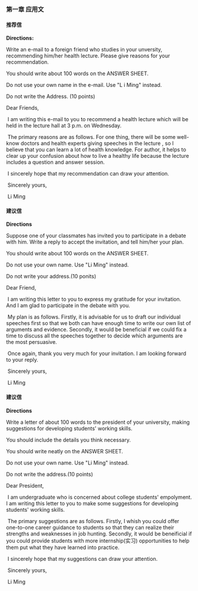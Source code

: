 ### 第一章 应用文

#### 推荐信

**Directions:**

Write an e-mail to a foreign friend who studies in your unversity, recommending him/her health lecture. Please give reasons for your recommendation.

You should write about 100 words on the ANSWER SHEET.

Do not use your own name in the e-mail. Use "L i Ming" instead.

Do not write the Address. (10 points)



Dear Friends,

​			I am writing this e-mail to you to recommend a health lecture which will be held in the lecture hall at 3 p.m. on Wednesday.

​			The primary reasons are as follows. For one thing, there will be some well-know doctors and health experts giving speeches in the lecture , so I believe that you can learn a lot of health knowledge. For author, it helps to clear up your confusion about how to live a healthy life because the lecture includes a question and answer session.

​			I sincerely hope that my recommendation can draw your attention.

​																																				Sincerely yours,

​																																						Li Ming



#### 建议信

**Directions**

Suppose one of your classmates has invited you to participate in a debate with him. Write a reply to accept the invitation, and tell him/her your plan.

You should write about 100 words on the ANSWER SHEET.

Do not use your own name. Use "Li Ming" instead.

Do not write your address.(10 ponits)



Dear Friend,

​			I am writing this letter to you to express my gratitude for your invitation. And I am glad to participate in the debate with you.

​			My plan is as follows. Firstly, it is advisable for us to draft our individual speeches first so that we both can have enough time to write our own list of arguments and evidence. Secondly, it would be beneficial if we could fix a time to discuss all the speeches together to decide which arguments are the most persuasive.

​			Once again, thank you very much for your invitation. I am looking forward to your reply.

​																																					Sincerely yours,

​																																							Li Ming



#### 建议信

**Directions**

Write a letter of about 100 words to the president of your university, making suggestions for developing students' working skills.

You should include the details you think necessary.

You should write neatly on the ANSWER SHEET.

Do not use your own name. Use "Li Ming" instead.

Do not write the address.(10 points)



Dear President,

​			I am undergraduate who is concerned about college students' empolyment. I am writing this letter to you to make some suggestions for developing students' working skills.

​			The primary suggestions are as follows. Firstly, I whish you could offer one-to-one career guidance to students so that they can realize their strengths and weaknesses in job hunting. Secondly, it would be beneificial if you could provide students with more internship(实习) opportunities to help them put what they have learned into practice.

​			I sincerely hope that my suggestions can draw your attention.

​																																					Sincerely yours,

​																																							Li Ming